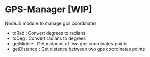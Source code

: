 # GPS-Manager [WIP]
NodeJS module to manage gps coordinates

- toRad : Convert degrees to radians
- toDeg : Convert radians to degrees
- getMiddle : Get midpoint of two gps coordinates points
- getDistance : Get distance between two gps coordinates points
